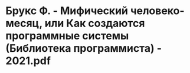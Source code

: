 # Брукс Ф. - Мифический человеко-месяц, или Как создаются программные системы (Библиотека программиста) - 2021.pdf
